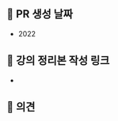 ## 📅 PR 생성 날짜 <!-- 언제 PR을 올리는 지 현재 날짜를 적어주세요! (예시: 2022.03.29) -->
- 2022

## 🔗 강의 정리본 작성 링크 <!-- 강의를 듣고 정리한 블로그 링크를 적어주세요! -->
- 

## 💬 의견 <!--  함께 공유하고 싶은 부분이나 궁금했던 부분 등등 아무거나 좋아요 :) -->
